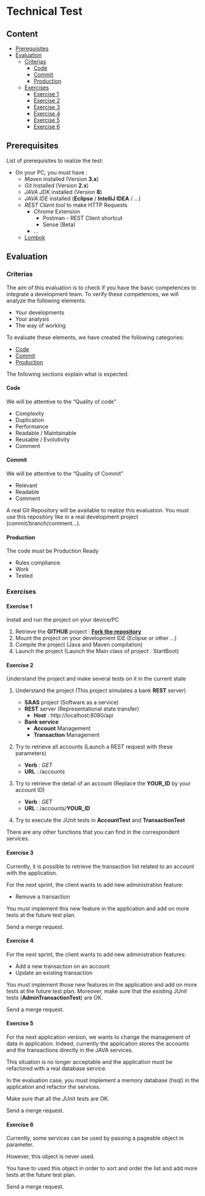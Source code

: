 # Technical Test

## Content

* [Prerequisites](#prerequisites)
* [Evaluation](#eval)
	* [Criterias](#criterias)
		* [Code](#code)
		* [Commit](#commit)
		* [Production](#prod)
	* [Exercises](#exercises)
		* [Exercise 1](#exercise1)
		* [Exercise 2](#exercise2)
		* [Exercise 3](#exercise3)
		* [Exercise 4](#exercise4)
		* [Exercise 5](#exercise5)
		* [Exercise 6](#exercise6)

## <a name="prerequisites"></a>Prerequisites

List of prerequisites to realize the test:
* On your PC, you must have :
   * _Maven_ installed (Version __3.x__)
   * _Git_ Installed (Version __2.x__) 
   * _JAVA JDK_ installed (Version __8__)
   * _JAVA IDE_ installed (__Eclipse__ / __IntelliJ IDEA__ / …)
   * _REST Client tool_ to make HTTP Requests 
     * _Chrome_ Extension
       * Postman - REST Client shortcut
       * Sense (Beta)
     * …
   * [Lombok](https://projectlombok.org/)

## <a name="eval"></a>Evaluation
### <a name="criterias"></a>Criterias

The aim of this evaluation is to check if you have the basic competences to integrate a development team. To verify these competences, we will analyze the following elements: 

* Your developments
* Your analysis
* The way of working

To evaluate these elements, we have created the following categories:

* [Code](#code)
* [Commit](#commit)
* [Production](#prod)

The following sections explain what is expected. 

#### <a name="code"></a>Code

We will be attentive to the “Quality of code”
* Complexity
* Duplication
* Performance
* Readable / Maintainable
* Reusable / Evolutivity
* Comment

#### <a name="commit"></a>Commit

We will be attentive to the “Quality of Commit”

* Relevant 
* Readable
* Comment

A real Git Repository will be available to realize this evaluation. You must use this repository like in a real development project (commit/branch/comment…).

#### <a name="prod"></a>Production

The code must be Production Ready
* Rules compliance
* Work
* Tested

### <a name="exercises"></a>Exercises

#### <a name="exercise1"></a>Exercise 1

Install and run the project on your device/PC

1. Retrieve the __GITHUB__ project : [__Fork the repository__](https://help.github.com/articles/fork-a-repo/)
2. Mount the project on your development IDE (Eclipse or other …)
3. Compile the project (Java and Maven compilation)
4. Launch the project (Launch the Main class of project : StartBoot)

#### <a name="exercise2"></a>Exercise 2

Understand the project and make several tests on it in the current state 

1.	Understand the project (This project simulates a bank __REST__ server)
	* __SAAS__ project (Software as a service)
	* __REST__ server (Representational state transfer)
		* __Host__ : http://localhost:8080/api
	* __Bank service__
		* __Account__ Management
		* __Transaction__ Management

2.	Try to retrieve all accounts (Launch a REST request with these parameters)
	* __Verb__ : _GET_
	* __URL__ : /accounts

3.	Try to retrieve the detail of an account (Replace the __YOUR_ID__ by your account ID)
	* __Verb__ : _GET_
	* __URL__ : /accounts/__YOUR_ID__

4. Try to execute the JUnit tests in __AccountTest__ and __TransactionTest__

There are any other functions that you can find in the correspondent services.

#### <a name="exercise3"></a>Exercise 3

Currently, it is possible to retrieve the transaction list related to an account with the application.

For the next sprint, the client wants to add new administration feature:
* Remove a transaction

You must implement this new feature in the application and add on more tests at the future test plan.

Send a merge request.

#### <a name="exercise4"></a>Exercise 4

For the next sprint, the client wants to add new administration features:
* Add a new transaction on an account
* Update an existing transaction

You must implement those new features in the application and add on more tests at the future test plan.
Moreover, make sure that the existing JUnit tests (__AdminTransactionTest__) are OK.

Send a merge request.

#### <a name="exercise5"></a>Exercise 5

For the next application version, we wants to change the management of data in application. Indeed, currently the application stores the accounts and the transactions directly in the JAVA services. 

This situation is no longer acceptable and the application must be refactored with a real database service.

In the evaluation case, you must implement a memory database (hsql) in the application and refactor the services.

Make sure that all the JUnit tests are OK.

Send a merge request.

#### <a name="exercise6"></a>Exercise 6

Currently, some services can be used by passing a pageable object in parameter.

However, this object is never used.

You have to used this object in order to sort and order the list and add more tests at the future test plan.

Send a merge request.
